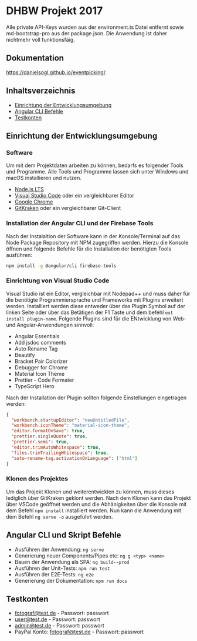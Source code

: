 # DHBW Projekt 2017

Alle private API-Keys wurden aus der environment.ts Datei entfernt sowie md-bootstrap-pro aus der package.json. Die Anwendung ist daher nichtmehr voll funktionsfäig.

## Dokumentation

https://danielsogl.github.io/eventpicking/

## Inhaltsverzeichnis

* [Einrichtung der Entwicklungsumgebung](#einrichtung-der-entwicklungsumgebung)
* [Angular CLI Befehle](#angular-cli-befehle)
* [Testkonten](#testkonten)

## Einrichtung der Entwicklungsumgebung

### Software

Um mit dem Projektdaten arbeiten zu können, bedarfs es folgender Tools und
Programme. Alle Tools und Programme lassen sich unter Windows und macOS
installieren und nutzen.

* [Node.js LTS](https://nodejs.org)
* [Visual Studio Code](https://code.visualstudio.com) oder ein vergleichbarer
  Editor
* [Google Chrome](https://www.google.com/chrome/browser/desktop/index.html)
* [GitKraken](https://www.gitkraken.com) oder ein vergleichbarer Git-Client

### Installation der Angular CLI und der Firebase Tools

Nach der Instalaltion der Software kann in der Konsole/Terminal auf das Node
Package Repository mit NPM zugegriffen werden. Hierzu die Konsole öffnen und
folgende Befehle für die Installation der benötigten Tools ausführen:

```bash
npm install -g @angular/cli firebase-tools
```

### Einrichtung von Visual Studio Code

Visual Studio ist ein Editor, vergleichbar mit Nodepad++ und muss daher für die
benötigte Programmiersprache und Frameworks mit Plugins erweitert werden.
Installiert werden diese entweder über das Plugin Symbol auf der linken Seite
oder über das Betätigen der F1 Taste und dem befehl `ext install plugin-name`.
Folgende Plugins sind für die ENtwicklung von Web- und Angular-Anwendungen
sinnvoll:

* Angular Essentials
* Add jsdoc comments
* Auto Rename Tag
* Beautify
* Bracket Pair Colorizer
* Debugger for Chrome
* Material Icon Theme
* Prettier - Code Formater
* TypeScript Hero

Nach der Installation der Plugin sollten folgende Einstellungen eingetragen
werden:

```json
{
  "workbench.startupEditor": "newUntitledFile",
  "workbench.iconTheme": "material-icon-theme",
  "editor.formatOnSave": true,
  "prettier.singleQuote": true,
  "prettier.semi": true,
  "editor.trimAutoWhitespace": true,
  "files.trimTrailingWhitespace": true,
  "auto-rename-tag.activationOnLanguage": ["html"]
}
```

### Klonen des Projektes

Um das Projekt Klonen und weiterentwicklen zu können, muss dieses lediglich über
GitKraken geklont werden. Nach dem Klonen kann das Projekt über VSCode geöffnet
werden und die Abhänigkeiten über die Konsole mit dem Befehl `npm install`
installiert werden. Nun kann die Anwendung mit dem Befehl `ng serve -o`
ausgeführt werden.

## Angular CLI und Skript Befehle

* Ausführen der Anwendung: `ng serve`
* Generierung neuer Components/Pipes etc: `ng g <typ> <name>`
* Bauen der Anwendung als SPA: `ng build--prod`
* Ausführen der Unit-Tests: `npm run test`
* Ausführen der E2E-Tests: `ng e2e`
* Generierung der Dokumentation: `npm run docs`

## Testkonten

* fotograf@test.de - Passwort: passwort
* user@test.de - Passwort: passwort
* admin@test.de - Passwort: passwort
* PayPal Konto: fotograf@test.de - Passwort: passwort
